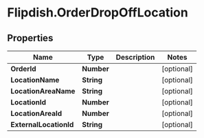 # Flipdish.OrderDropOffLocation

## Properties
Name | Type | Description | Notes
------------ | ------------- | ------------- | -------------
**OrderId** | **Number** |  | [optional] 
**LocationName** | **String** |  | [optional] 
**LocationAreaName** | **String** |  | [optional] 
**LocationId** | **Number** |  | [optional] 
**LocationAreaId** | **Number** |  | [optional] 
**ExternalLocationId** | **String** |  | [optional] 


